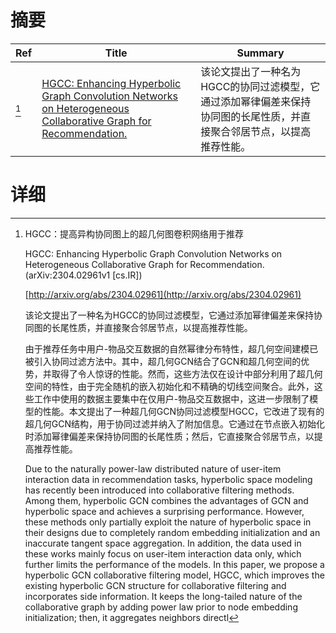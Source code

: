 # 摘要

| Ref | Title | Summary |
| --- | --- | --- |
| [^1] | [HGCC: Enhancing Hyperbolic Graph Convolution Networks on Heterogeneous Collaborative Graph for Recommendation.](http://arxiv.org/abs/2304.02961) | 该论文提出了一种名为HGCC的协同过滤模型，它通过添加幂律偏差来保持协同图的长尾性质，并直接聚合邻居节点，以提高推荐性能。 |

# 详细

[^1]: HGCC：提高异构协同图上的超几何图卷积网络用于推荐

    HGCC: Enhancing Hyperbolic Graph Convolution Networks on Heterogeneous Collaborative Graph for Recommendation. (arXiv:2304.02961v1 [cs.IR])

    [http://arxiv.org/abs/2304.02961](http://arxiv.org/abs/2304.02961)

    该论文提出了一种名为HGCC的协同过滤模型，它通过添加幂律偏差来保持协同图的长尾性质，并直接聚合邻居节点，以提高推荐性能。

    

    由于推荐任务中用户-物品交互数据的自然幂律分布特性，超几何空间建模已被引入协同过滤方法中。其中，超几何GCN结合了GCN和超几何空间的优势，并取得了令人惊讶的性能。然而，这些方法仅在设计中部分利用了超几何空间的特性，由于完全随机的嵌入初始化和不精确的切线空间聚合。此外，这些工作中使用的数据主要集中在仅用户-物品交互数据中，这进一步限制了模型的性能。本文提出了一种超几何GCN协同过滤模型HGCC，它改进了现有的超几何GCN结构，用于协同过滤并纳入了附加信息。它通过在节点嵌入初始化时添加幂律偏差来保持协同图的长尾性质；然后，它直接聚合邻居节点，以提高推荐性能。

    Due to the naturally power-law distributed nature of user-item interaction data in recommendation tasks, hyperbolic space modeling has recently been introduced into collaborative filtering methods. Among them, hyperbolic GCN combines the advantages of GCN and hyperbolic space and achieves a surprising performance. However, these methods only partially exploit the nature of hyperbolic space in their designs due to completely random embedding initialization and an inaccurate tangent space aggregation. In addition, the data used in these works mainly focus on user-item interaction data only, which further limits the performance of the models. In this paper, we propose a hyperbolic GCN collaborative filtering model, HGCC, which improves the existing hyperbolic GCN structure for collaborative filtering and incorporates side information. It keeps the long-tailed nature of the collaborative graph by adding power law prior to node embedding initialization; then, it aggregates neighbors directl
    

